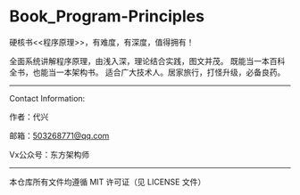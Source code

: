 # Book_Program-Principles
硬核书&lt;&lt;程序原理>>，有难度，有深度，值得拥有！

全面系统讲解程序原理，由浅入深，理论结合实践，图文并茂。
既能当一本百科全书，也能当一本架构书。
适合广大技术人。居家旅行，打怪升级，必备良药。

------------------------------

Contact Information:

作者：代兴

邮箱：503268771@qq.com

Vx公众号：东方架构师

------------------------------

本仓库所有文件均遵循 MIT 许可证（见 LICENSE 文件）
